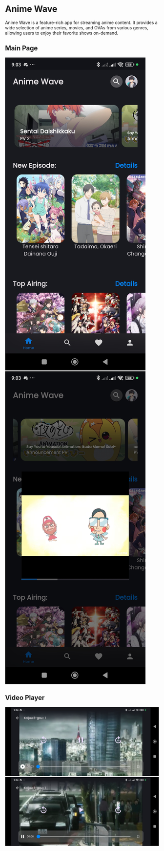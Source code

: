 # Anime Wave
Anime Wave is a feature-rich app for streaming anime content.
It provides a wide selection of anime series, movies, and OVAs from various genres, allowing users to enjoy their favorite shows on-demand.
## Main Page

![ScreenShot](https://github.com/muhammedalblaout/anime_wave/blob/master/screenshots/Screenshot_2024-04-29-21-03-07-584_com.example.anime_wave.jpg) ![ScreenShot](https://github.com/muhammedalblaout/anime_wave/blob/master/screenshots/Screenshot_2024-04-29-21-03-56-579_com.example.anime_wave.jpg)











## Video Player

![ScreenShot](https://github.com/muhammedalblaout/anime_wave/blob/master/screenshots/Screenshot_2024-04-29-21-04-49-078_com.example.anime_wave.jpg)
![ScreenShot](https://github.com/muhammedalblaout/anime_wave/blob/master/screenshots/Screenshot_2024-04-29-21-04-53-494_com.example.anime_wave.jpg)


